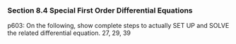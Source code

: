 ### Section 8.4 Special First Order Differential Equations
p603: On the following, show complete steps to actually SET UP and SOLVE the related differential equation. 27, 29, 39
